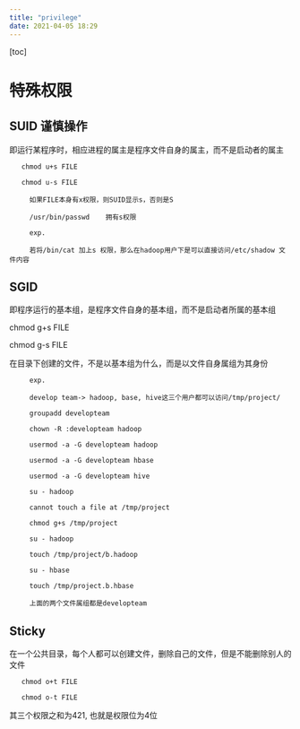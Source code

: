 ```yaml
---
title: "privilege"
date: 2021-04-05 18:29
---
```

[toc]



# 特殊权限

## SUID   谨慎操作

   即运行某程序时，相应进程的属主是程序文件自身的属主，而不是启动者的属主

```
   chmod u+s FILE

   chmod u-s FILE

​     如果FILE本身有x权限，则SUID显示s，否则是S

​     /usr/bin/passwd    拥有s权限

​     exp.

​     若将/bin/cat 加上s 权限，那么在hadoop用户下是可以直接访问/etc/shadow 文件内容
```



## SGID

   即程序运行的基本组，是程序文件自身的基本组，而不是启动者所属的基本组

   chmod g+s FILE

   chmod g-s FILE

​     在目录下创建的文件，不是以基本组为什么，而是以文件自身属组为其身份

```
     exp.

​     develop team-> hadoop, base, hive这三个用户都可以访问/tmp/project/

​     groupadd developteam

​     chown -R :developteam hadoop

​     usermod -a -G developteam hadoop

​     usermod -a -G developteam hbase

​     usermod -a -G developteam hive

​     su - hadoop

​     cannot touch a file at /tmp/project

​     chmod g+s /tmp/project

​     su - hadoop

​     touch /tmp/project/b.hadoop

​     su - hbase

​     touch /tmp/project.b.hbase

​     上面的两个文件属组都是developteam
```



## Sticky

   在一个公共目录，每个人都可以创建文件，删除自己的文件，但是不能删除别人的文件

```
   chmod o+t FILE

   chmod o-t FILE
```



其三个权限之和为421, 也就是权限位为4位